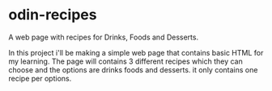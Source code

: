 # odin-recipes
 A web page with recipes for Drinks, Foods and Desserts.

 In this project i'll be making a simple web page that contains basic HTML for my learning. The page will contains 3 different recipes which they can choose and the options are drinks foods and desserts.
it only contains one recipe per options.
